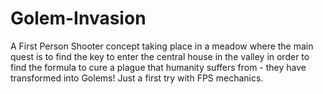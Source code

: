 # Golem-Invasion
A First Person Shooter concept taking place in a meadow where the main quest is to find the key to enter the central house in the valley in order to find the formula to cure a plague that humanity suffers from - they have transformed into Golems! Just a first try with FPS mechanics.
